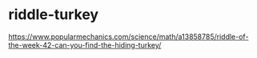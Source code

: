 # riddle-turkey
https://www.popularmechanics.com/science/math/a13858785/riddle-of-the-week-42-can-you-find-the-hiding-turkey/
